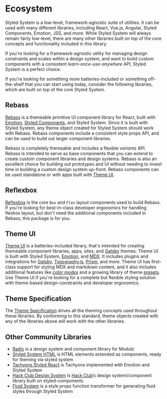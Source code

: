 
# Ecosystem

Styled System is a low-level, framework-agnostic suite of utilities.
It can be used with many different libraries, including React, Vue.js, Angular, Styled Components, Emotion, JSS, and more.
While Styled System will always remain fairly low-level, there are many other libraries built on top of the core concepts and functionality included in this library.

If you're looking for a framework-agnostic utility for managing design constraints and scales within a design system,
and want to build custom components with a consistent *learn-once-use-anywhere* API, Styled System is a perfect choice.

If you're looking for something more batteries-included or something off-the-shelf that you can start using today,
consider the following libraries, which are built on top of the core Styled System.

## Rebass

[Rebass][] is a themeable primitive UI component library for React,
built with [Emotion][], [Styled Components][], and Styled System.
Since it is built with Styled System, any theme object created for Styled System should work with Rebass.
Rebass components include a consistent style props API, and can be used to build out larger component libraries.

Rebass is completely themeable and includes a flexible *variants* API.
Rebass is intended to serve as base components that you can extend to create custom component libraries and design systems.
Rebass is also an excellent choice for building out prototypes and UI without needing to invest time in building a custom design system up-front.
Rebass components can be used standalone or with apps built with [Theme UI][].

## Reflexbox

[Reflexbox][] is the core `Box` and `Flex` layout components used to build Rebass.
If you're looking for best-in-class developer ergonomics for handling flexbox layout, but don't need the additional components included in Rebass, this package is for you.

## Theme UI

[Theme UI][] is a batteries-included library, that's intended for creating themeable component libraries, apps, sites, and [Gatsby][] themes.
Theme UI is built with Styled System, [Emotion][], and [MDX][].
It includes plugins and integrations for [Gatsby][], [Typography.js][], [Prism][], and more.
Theme UI has first-class support for styling MDX and markdown content,
and it also includes additional features like *[color modes][]* and a growing library of theme [presets](https://theme-ui.com/presets).
Use Theme UI if you're looking for a complete but flexible styling solution with theme-based design-constraints
and developer ergonomics.

[color modes]: https://theme-ui.com/color-modes

## Theme Specification

The [Theme Specification][] drives all the theming concepts used throughout these libraries.
By conforming to this standard, theme objects created with any of the libraries above will work with the other libraries.

## Other Community Libraries

- [Radix][] is a design system and component library for Modulz
- [Styled System HTML][] is HTML elements extended as components, ready for theming via styled system
- [Tachyons Styled React][] is Tachyons implemented with Emotion and Styled System
- [Hack Club Design System][] is [Hack Club][]’s design system/component library built on styled-components
- [Fluid System][] is a style props function transformer for generating fluid styles through Styled System

[rebass]: https://rebassjs.org
[reflexbox]: https://rebassjs.org/reflexbox
[theme ui]: https://theme-ui.com
[emotion]: https://emotion.sh
[styled components]: https://styled-components.com
[mdx]: https://mdxjs.com
[radix]: https://radix.modulz.app/docs/getting-started/
[Styled System HTML]: https://johnpolacek.github.io/styled-system-html/
[tachyons styled react]: https://github.com/tachyons-css/tachyons-styled-react
[hack club design system]: https://design.hackclub.com
[hack club]: https://hackclub.com/
[theme specification]: https://github.com/system-ui/theme-specification
[gatsby]: https://gatsbyjs.org
[typography.js]: https://github.com/KyleAMathews/typography.js
[prism]: https://github.com/PrismJS/prism
[fluid system]: https://github.com/galacemiguel/fluid-system

